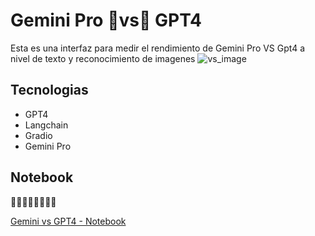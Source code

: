 # Gemini Pro 🤜vs🤛 GPT4

Esta es una interfaz para medir el rendimiento de Gemini Pro VS Gpt4 a nivel de texto y reconocimiento de imagenes
![vs_image](https://github.com/alarcon7a/gemini_vs_gpt/assets/33847175/132b88d3-6be2-4cb3-8df9-b83e2445535c)

## Tecnologias

- GPT4
- Langchain
- Gradio
- Gemini Pro

## Notebook
🔽🔽🔽🔽🔽🔽🔽🔽 

[Gemini vs GPT4 - Notebook](Gemini_vs_GPT4.ipynb)
